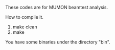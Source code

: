 These codes are for MUMON beamtest analysis.

How to compile it.
1. make clean
2. make

You have some binaries under the directory "bin".
 